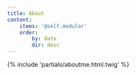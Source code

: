 ```yaml
---
title: About
content:
    items: '@self.modular'
    order:
        by: date
        dir: desc
---
```


{% include 'partials/aboutme.html.twig' %}
